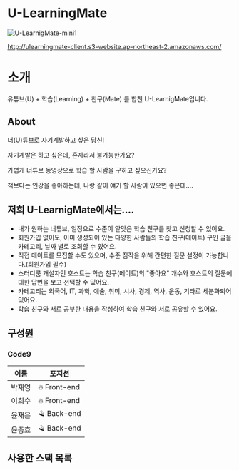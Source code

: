# U-LearningMate
![U-LearnigMate-mini1](https://user-images.githubusercontent.com/91917997/159379490-d51271a7-34a9-4fe5-b8f1-9e93bb268f84.png)

http://ulearningmate-client.s3-website.ap-northeast-2.amazonaws.com/

<h1> 소개 </h1>
유튜브(U) + 학습(Learning) + 친구(Mate) 를 합친 U-LearnigMate입니다.

<h2> About </h2>
너(U)튜브로 자기계발하고 싶은 당신!

자기계발은 하고 싶은데, 혼자라서 불가능한가요?

가볍게 너튜브 동영상으로 학습 할 사람을 구하고 싶으신가요?

책보다는 인강을 좋아하는데, 나랑 같이 얘기 할 사람이 있으면 좋은데....

<h2> 저희 U-LearnigMate에서는.... </h2>

- 내가 원하는 너튜브, 일정으로 수준이 알맞은 학습 친구를 찾고 신청할 수 있어요.
- 회원가입 없이도, 이미 생성되어 있는 다양한 사람들의 학습 친구(메이트) 구인 글을 카테고리, 날짜 별로 조회할 수 있어요.
- 직접 메이트를 모집할 수도 있으며, 수준 짐작을 위해 간편한 질문 설정이 가능합니다.(회원가입 필수)
- 스터디룸 개설자인 호스트는 학습 친구(메이트)의 "좋아요" 개수와 호스트의 질문에 대한 답변을 보고 선택할 수 있어요.
- 카테고리는 외국어, IT, 과학, 예술, 취미, 시사, 경제, 역사, 운동, 기타로 세분화되어 있어요.
- 학습 친구와 서로 공부한 내용을 작성하여 학습 친구와 서로 공유할 수 있어요.

<h2> 구성원 </h2>
<h3> Code9 </h3>

|이름|포지션|
|---|---|
|박재영|:fire: Front-end|
|이희수|:fire: Front-end|
|윤재은|:razor: Back-end|
|윤충효|:razor: Back-end|
  
<h2>사용한 스택 목록<h2>

  
<!-- - 구현 방법 및 구현하면서 어려웠던 점
- 성능 최적화에 대해서 고민하고 개선한 방법
- 등 해당 프로젝트에 대해서 소개하고 싶은 내용을 자유롭게 적어주세요. -->
